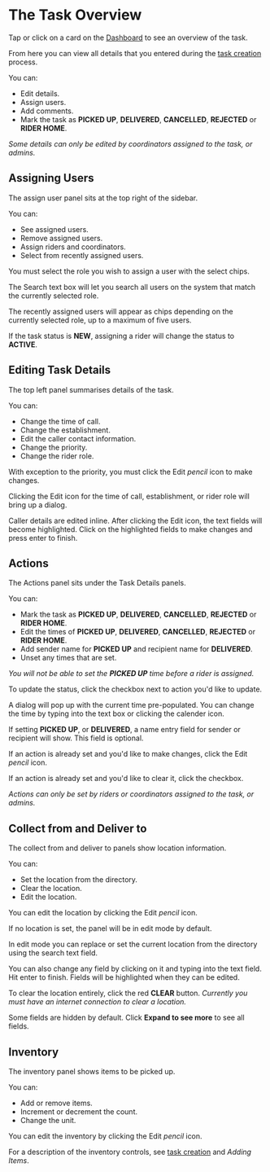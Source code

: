 # The Task Overview

Tap or click on a card on the [Dashboard](Using-the-dashboard.md) to see an overview of the task.

From here you can view all details that you entered during the [task creation](Creating-new-tasks.md) process.

You can:

* Edit details.
* Assign users.
* Add comments.
* Mark the task as **PICKED UP**, **DELIVERED**, **CANCELLED**, **REJECTED** or **RIDER HOME**.

*Some details can only be edited by coordinators assigned to the task, or admins.*

## Assigning Users

The assign user panel sits at the top right of the sidebar.

You can:

* See assigned users.
* Remove assigned users.
* Assign riders and coordinators.
* Select from recently assigned users.

You must select the role you wish to assign a user with the select chips.

The Search text box will let you search all users on the system that match the currently selected role.

The recently assigned users will appear as chips depending on the currently selected role, up to a maximum of five users.

If the task status is **NEW**, assigning a rider will change the status to **ACTIVE**.

## Editing Task Details

The top left panel summarises details of the task.

You can:

* Change the time of call.
* Change the establishment.
* Edit the caller contact information.
* Change the priority.
* Change the rider role.

With exception to the priority, you must click the Edit *pencil* icon to make changes.

Clicking the Edit icon for the time of call, establishment, or rider role will bring up a dialog.

Caller details are edited inline. After clicking the Edit icon, the text fields will become highlighted. Click on the highlighted fields to make changes and press enter to finish.

## Actions

The Actions panel sits under the Task Details panels.

You can:

* Mark the task as **PICKED UP**, **DELIVERED**, **CANCELLED**, **REJECTED** or **RIDER HOME**.
* Edit the times of **PICKED UP**, **DELIVERED**, **CANCELLED**, **REJECTED** or **RIDER HOME**.
* Add sender name for **PICKED UP** and recipient name for **DELIVERED**.
* Unset any times that are set.

*You will not be able to set the **PICKED UP** time before a rider is assigned.*

To update the status, click the checkbox next to action you'd like to update.

A dialog will pop up with the current time pre-populated. You can change the time by typing into the text box or clicking the calender icon.

If setting **PICKED UP**, or **DELIVERED**, a name entry field for sender or recipient will show. This field is optional.

If an action is already set and you'd like to make changes, click the Edit *pencil* icon.

If an action is already set and you'd like to clear it, click the checkbox.

*Actions can only be set by riders or coordinators assigned to the task, or admins.*

## Collect from and Deliver to

The collect from and deliver to panels show location information.

You can:

* Set the location from the directory.
* Clear the location.
* Edit the location.

You can edit the location by clicking the Edit *pencil* icon.

If no location is set, the panel will be in edit mode by default.

In edit mode you can replace or set the current location from the directory using the search text field.

You can also change any field by clicking on it and typing into the text field. Hit enter to finish. Fields will be highlighted when they can be edited.

To clear the location entirely, click the red **CLEAR** button. *Currently you must have an internet connection to clear a location.*

Some fields are hidden by default. Click **Expand to see more** to see all fields.

## Inventory

The inventory panel shows items to be picked up.

You can:

* Add or remove items.
* Increment or decrement the count.
* Change the unit.

You can edit the inventory by clicking the Edit *pencil* icon.

For a description of the inventory controls, see [task creation](Creating-new-tasks.md) and *Adding Items*.
